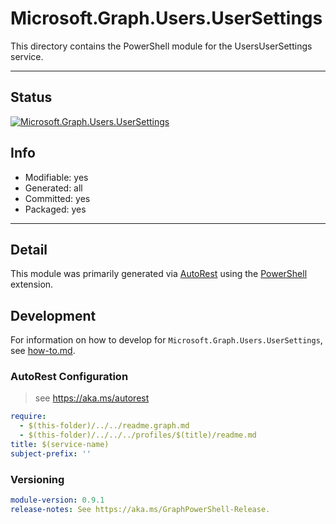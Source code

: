 <!-- region Generated -->
# Microsoft.Graph.Users.UserSettings
This directory contains the PowerShell module for the UsersUserSettings service.

---
## Status
[![Microsoft.Graph.Users.UserSettings](https://img.shields.io/powershellgallery/v/Microsoft.Graph.Users.UserSettings.svg?style=flat-square&label=Microsoft.Graph.Users.UserSettings "Microsoft.Graph.Users.UserSettings")](https://www.powershellgallery.com/packages/Microsoft.Graph.Users.UserSettings/)

## Info
- Modifiable: yes
- Generated: all
- Committed: yes
- Packaged: yes

---
## Detail
This module was primarily generated via [AutoRest](https://github.com/Azure/autorest) using the [PowerShell](https://github.com/Azure/autorest.powershell) extension.

## Development
For information on how to develop for `Microsoft.Graph.Users.UserSettings`, see [how-to.md](how-to.md).
<!-- endregion -->

### AutoRest Configuration

> see https://aka.ms/autorest

``` yaml
require:
  - $(this-folder)/../../readme.graph.md
  - $(this-folder)/../../../profiles/$(title)/readme.md
title: $(service-name)
subject-prefix: ''

```
### Versioning

``` yaml
module-version: 0.9.1
release-notes: See https://aka.ms/GraphPowerShell-Release.
```
